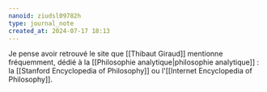 ```yaml
---
nanoid: ziudsl09782h
type: journal_note
created_at: 2024-07-17 18:13
---
```

Je pense avoir retrouvé le site que [[Thibaut Giraud]] mentionne fréquemment, dédié à la [[Philosophie analytique|philosophie analytique]] : la [[Stanford Encyclopedia of Philosophy]] ou l'[[Internet Encyclopedia of Philosophy]].
